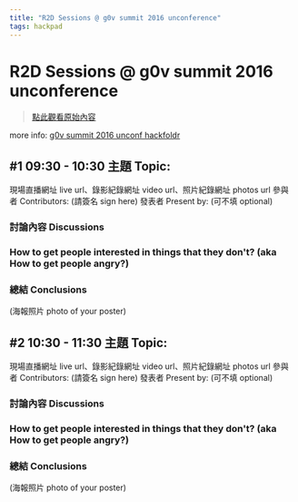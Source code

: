 ```yaml
---
title: "R2D Sessions @ g0v summit 2016 unconference"
tags: hackpad
---
```


# R2D Sessions @ g0v summit 2016 unconference

> [點此觀看原始內容](https://g0v.hackpad.tw/ODZG8djZDUT)

more info: [g0v summit 2016 unconf hackfoldr](http://beta.hackfoldr.org/g0v-summit-2016-unconf)

## #1 09:30 - 10:30 主題 Topic:

現場直播網址 live url、錄影紀錄網址 video url、照片紀錄網址 photos url
參與者 Contributors: (請簽名 sign here)
發表者 Present by: (可不填 optional)

### 討論內容 Discussions

### How to get people interested in things that they don't? (aka How to get people angry?)


### 總結 Conclusions

(海報照片 photo of your poster)

## #2 10:30 - 11:30 主題 Topic:

現場直播網址 live url、錄影紀錄網址 video url、照片紀錄網址 photos url
參與者 Contributors: (請簽名 sign here)
發表者 Present by: (可不填 optional)

### 討論內容 Discussions

### How to get people interested in things that they don't? (aka How to get people angry?)


### 總結 Conclusions

(海報照片 photo of your poster)

